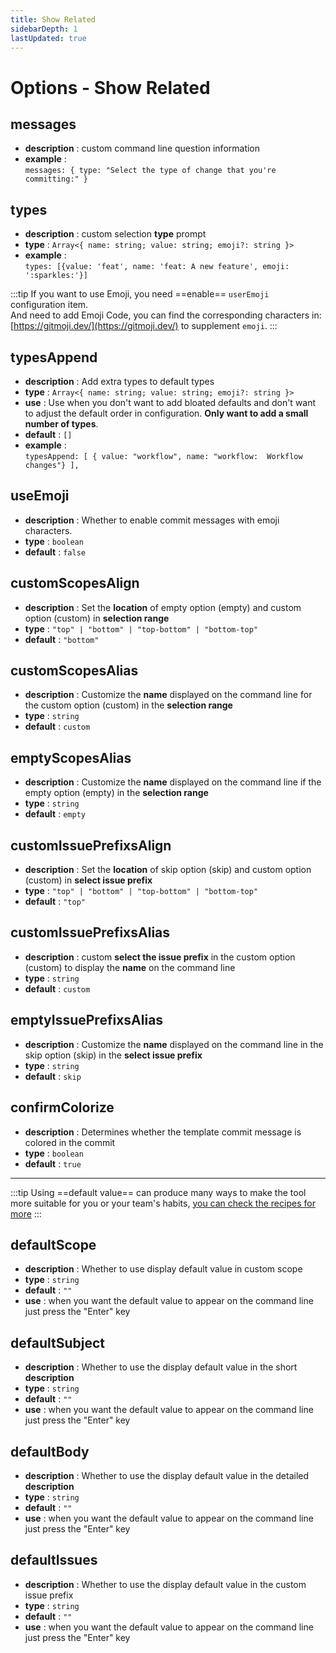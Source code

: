 ```yaml
---
title: Show Related
sidebarDepth: 1
lastUpdated: true
---
```


# Options - Show Related

## messages

- **description** : custom command line question information
- **example** : <br>`messages: { type: "Select the type of change that you're committing:" }`

## types

- **description** : custom selection **type** prompt
- **type** : `Array<{ name: string; value: string; emoji?: string }>`
- **example** : <br>`types: [{value: 'feat', name: 'feat: A new feature', emoji: ':sparkles:'}]`

:::tip
If you want to use Emoji, you need ==enable== `userEmoji` configuration item. <br>
And need to add Emoji Code, you can find the corresponding characters in: [https://gitmoji.dev/](https://gitmoji.dev/) to supplement `emoji`.
:::

## typesAppend

- **description** : Add extra types to default types
- **type** : `Array<{ name: string; value: string; emoji?: string }>`
- **use** : Use when you don't want to add bloated defaults and don't want to adjust the default order in configuration. **Only want to add a small number of types**.
- **default** : `[]`
- **example** : <br>`typesAppend: [ { value: "workflow", name: "workflow:  Workflow changes"} ],`

## useEmoji

- **description** : Whether to enable commit messages with emoji characters.
- **type** : `boolean`
- **default** : `false`

## customScopesAlign

- **description** : Set the **location** of empty option (empty) and custom option (custom) in **selection range**
- **type** : `"top" | "bottom" | "top-bottom" | "bottom-top"`
- **default** : `"bottom"`

## customScopesAlias

- **description** : Customize the **name** displayed on the command line for the custom option (custom) in the **selection range**
- **type** : `string`
- **default** : `custom`

## emptyScopesAlias

- **description** : Customize the **name** displayed on the command line if the empty option (empty) in the **selection range**
- **type** : `string`
- **default** : `empty`

## customIssuePrefixsAlign

- **description** : Set the **location** of skip option (skip) and custom option (custom) in **select issue prefix**
- **type** : `"top" | "bottom" | "top-bottom" | "bottom-top"`
- **default** : `"top"`

## customIssuePrefixsAlias

- **description** : custom **select the issue prefix** in the custom option (custom) to display the **name** on the command line
- **type** : `string`
- **default** : `custom`

## emptyIssuePrefixsAlias

- **description** : Customize the **name** displayed on the command line in the skip option (skip) in the **select issue prefix**
- **type** : `string`
- **default** : `skip`

## confirmColorize

- **description** : Determines whether the template commit message is colored in the commit
- **type** : `boolean`
- **default** : `true`

---

:::tip
Using ==default value== can produce many ways to make the tool more suitable for you or your team's habits, [you can check the recipes for more](/guide/recipes.html#default)
:::

## defaultScope

- **description** : Whether to use display default value in custom scope
- **type** : `string`
- **default** : `""`
- **use** : when you want the default value to appear on the command line just press the "Enter" key

## defaultSubject

- **description** : Whether to use the display default value in the short **description**
- **type** : `string`
- **default** : `""`
- **use** : when you want the default value to appear on the command line just press the "Enter" key

## defaultBody

- **description** : Whether to use the display default value in the detailed **description**
- **type** : `string`
- **default** : `""`
- **use** : when you want the default value to appear on the command line just press the "Enter" key

## defaultIssues

- **description** : Whether to use the display default value in the custom issue prefix
- **type** : `string`
- **default** : `""`
- **use** : when you want the default value to appear on the command line just press the "Enter" key
